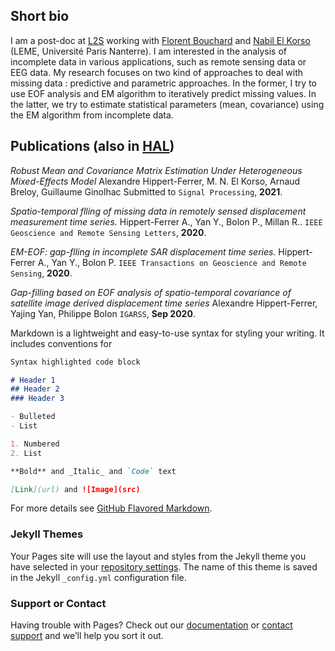 ## Short bio

I am a post-doc at [L2S](https://l2s.centralesupelec.fr/) working with [Florent Bouchard](https://sites.google.com/view/florentbouchard/home) and [Nabil El Korso](https://sites.google.com/site/nabkorso/) (LEME, Université Paris Nanterre). I am interested in the analysis of incomplete data in various applications, such as remote sensing data or EEG data. My research focuses on two kind of approaches to deal with missing data : predictive and parametric approaches. In the former, I try to use EOF analysis and EM algorithm to iteratively predict missing values. In the latter, we try to estimate statistical parameters (mean, covariance) using the EM algorithm from incomplete data.

## Publications (also in [HAL](https://haltools.archives-ouvertes.fr/Public/afficheRequetePubli.php?auteur_exp=hippert-ferrer&CB_auteur=oui&CB_titre=oui&CB_article=oui&CB_DOI=oui&langue=Anglais&tri_exp=annee_publi&tri_exp2=typdoc&tri_exp3=date_publi&ordre_aff=TA&Fen=Aff&css=../css/styles_publicationsHAL.css))

_Robust Mean and Covariance Matrix Estimation Under Heterogeneous Mixed-Effects Model_
Alexandre Hippert-Ferrer, M. N. El Korso, Arnaud Breloy, Guillaume Ginolhac
Submitted to `Signal Processing`, **2021**.

_Spatio-temporal flling of missing data in remotely sensed displacement measurement time series._
Hippert-Ferrer A., Yan Y., Bolon P., Millan R..
`IEEE Geoscience and Remote Sensing Letters`, **2020**.

_EM-EOF: gap-flling in incomplete SAR displacement time series._
Hippert-Ferrer A., Yan Y., Bolon P. 
`IEEE Transactions on Geoscience and Remote Sensing`, **2020**.

_Gap-filling based on EOF analysis of spatio-temporal covariance of satellite image derived displacement time series_
Alexandre Hippert-Ferrer, Yajing Yan, Philippe Bolon
`IGARSS`, **Sep 2020**.

Markdown is a lightweight and easy-to-use syntax for styling your writing. It includes conventions for

```markdown
Syntax highlighted code block

# Header 1
## Header 2
### Header 3

- Bulleted
- List

1. Numbered
2. List

**Bold** and _Italic_ and `Code` text

[Link](url) and ![Image](src)
```

For more details see [GitHub Flavored Markdown](https://guides.github.com/features/mastering-markdown/).

### Jekyll Themes

Your Pages site will use the layout and styles from the Jekyll theme you have selected in your [repository settings](https://github.com/ahippert/ahippert.github.io/settings). The name of this theme is saved in the Jekyll `_config.yml` configuration file.

### Support or Contact

Having trouble with Pages? Check out our [documentation](https://docs.github.com/categories/github-pages-basics/) or [contact support](https://support.github.com/contact) and we’ll help you sort it out.
